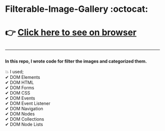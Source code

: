 # Filterable-Image-Gallery  :octocat:
# :point_right: [Click here to see on browser](https://fatihcaliss.github.io/Filterable-Image-Gallery/)<br><hr>

 <b> In this repo, I wrote code for filter the images and categorized them.</b> <br><br>
 :boom: I used; <br> 
✔ DOM Elements <br>
✔ DOM HTML <br>
✔ DOM Forms <br>
✔ DOM CSS <br>
✔ DOM Events <br>
✔ DOM Event Listener <br>
✔ DOM Navigation <br>
✔ DOM Nodes <br>
✔ DOM Collections <br>
✔ DOM Node Lists <br> 
 
